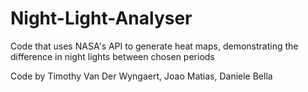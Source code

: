 # Night-Light-Analyser
Code that uses NASA's API to generate heat maps, demonstrating the difference in night lights between chosen periods

Code by Timothy Van Der Wyngaert, Joao Matias, Daniele Bella
